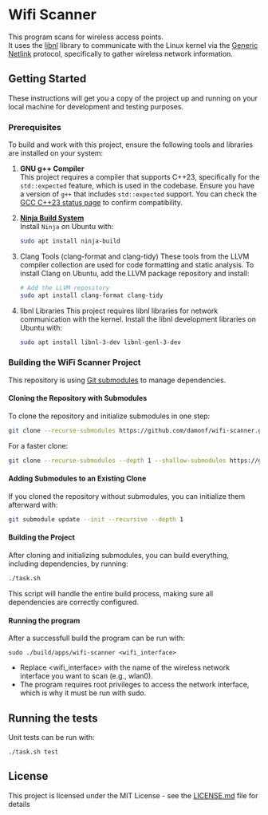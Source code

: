 # Wifi Scanner

This program scans for wireless access points.  
It uses the [libnl](https://www.infradead.org/~tgr/libnl/) library to communicate with the Linux kernel via the [Generic Netlink](https://kernel.org/doc/html/latest/userspace-api/netlink/intro.html#generic-netlink) protocol, specifically to gather wireless network information.

## Getting Started

These instructions will get you a copy of the project up and running on your local machine for development and testing purposes.

### Prerequisites

To build and work with this project, ensure the following tools and libraries are installed on your system:

1. **GNU g++ Compiler**  
   This project requires a compiler that supports C++23, specifically for the `std::expected` feature, which is used in the codebase. Ensure you have a version of `g++` that includes `std::expected` support. You can check the [GCC C++23 status page](https://gcc.gnu.org/onlinedocs/libstdc++/manual/status.html#status.iso.2023) to confirm compatibility.

2. **[Ninja Build System](https://ninja-build.org/)**  
   Install `Ninja` on Ubuntu with:
   ```bash
   sudo apt install ninja-build
   ```

3. Clang Tools (clang-format and clang-tidy)
   These tools from the LLVM compiler collection are used for code formatting and static analysis.
   To install Clang on Ubuntu, add the LLVM package repository and install:
   ```bash
   # Add the LLVM repository
   sudo apt install clang-format clang-tidy
   ```

4. libnl Libraries
   This project requires libnl libraries for network communication with the kernel.
   Install the libnl development libraries on Ubuntu with:
   ```bash
   sudo apt install libnl-3-dev libnl-genl-3-dev
   ```


### Building the WiFi Scanner Project

This repository is using [Git submodules](https://git-scm.com/book/en/v2/Git-Tools-Submodules) to manage dependencies.

#### Cloning the Repository with Submodules

To clone the repository and initialize submodules in one step:
```bash
git clone --recurse-submodules https://github.com/damonf/wifi-scanner.git
```

For a faster clone:
```bash
git clone --recurse-submodules --depth 1 --shallow-submodules https://github.com/damonf/wifi-scanner.git
```

#### Adding Submodules to an Existing Clone

If you cloned the repository without submodules, you can initialize them afterward with:
```bash
git submodule update --init --recursive --depth 1
```
#### Building the Project
After cloning and initializing submodules, you can build everything, including dependencies, by running:
```bash
./task.sh
```
This script will handle the entire build process, making sure all dependencies are correctly configured.

#### Running the program
After a successfull build the program can be run with:
```
sudo ./build/apps/wifi-scanner <wifi_interface>
```
- Replace <wifi_interface> with the name of the wireless network interface you want to scan (e.g., wlan0).
- The program requires root privileges to access the network interface, which is why it must be run with sudo.

## Running the tests

Unit tests can be run with:
```
./task.sh test
```

## License

This project is licensed under the MIT License - see the [LICENSE.md](LICENSE.md) file for details
